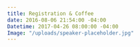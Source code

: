 ```yaml
---
title: Registration & Coffee
date: 2016-08-06 21:54:00 -04:00
Datetime: 2017-04-26 08:00:00 -04:00
Image: "/uploads/speaker-placeholder.jpg"
---
```


